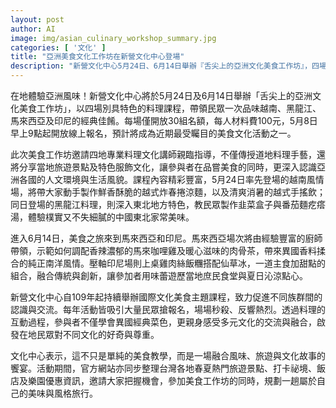 ```yaml
---
layout: post
author: AI
image: img/asian_culinary_workshop_summary.jpg
categories: [ '文化' ]
title: "亞洲美食文化工作坊在新營文化中心登場"
description: "新營文化中心5月24日、6月14日舉辦『舌尖上的亞洲文化美食工作坊』，四場精選越南、黑龍江、馬來西亞、印尼經典料理課程，邀專業講師現場教學並分享當地文化；每堂限額30組，5月8日開放報名，預計成為近期焦點美食活動。"
---
```

在地體驗亞洲風味！新營文化中心將於5月24日及6月14日舉辦「舌尖上的亞洲文化美食工作坊」，以四場別具特色的料理課程，帶領民眾一次品味越南、黑龍江、馬來西亞及印尼的經典佳餚。每場僅開放30組名額，每人材料費100元，5月8日早上9點起開放線上報名，預計將成為近期最受矚目的美食文化活動之一。

此次美食工作坊邀請四地專業料理文化講師親臨指導，不僅傳授道地料理手藝，還將分享當地旅遊景點及特色服飾文化，讓參與者在品嘗美食的同時，更深入認識亞洲各國的人文環境與生活風貌。課程內容精彩豐富，5月24日率先登場的越南風情場，將帶大家動手製作鮮香酥脆的越式炸春捲涼麵，以及清爽消暑的越式手搖飲；同日登場的黑龍江料理，則深入東北地方特色，教民眾製作韭菜盒子與番茄麵疙瘩湯，體驗樸實又不失細膩的中國東北家常美味。

進入6月14日，美食之旅來到馬來西亞和印尼。馬來西亞場次將由經驗豐富的廚師帶領，示範如何調配香辣濃郁的馬來咖哩雞及暖心滋味的肉骨茶，帶來異國香料揉合的純正南洋風情。壓軸印尼場則上桌雞肉絲飯糰搭配仙草冰，一道主食加甜點的組合，融合傳統與創新，讓參加者用味蕾遊歷當地庶民食堂與夏日沁涼點心。

新營文化中心自109年起持續舉辦國際文化美食主題課程，致力促進不同族群間的認識與交流。每年活動皆吸引大量民眾搶報名，場場秒殺、反響熱烈。透過料理的互動過程，參與者不僅學會異國經典菜色，更親身感受多元文化的交流與融合，啟發在地民眾對不同文化的好奇與尊重。

文化中心表示，這不只是單純的美食教學，而是一場融合風味、旅遊與文化故事的饗宴。活動期間，官方網站亦同步整理台灣各地春夏熱門旅遊景點、打卡祕境、飯店及樂園優惠資訊，邀請大家把握機會，參加美食工作坊的同時，規劃一趟屬於自己的美味與風格旅行。
